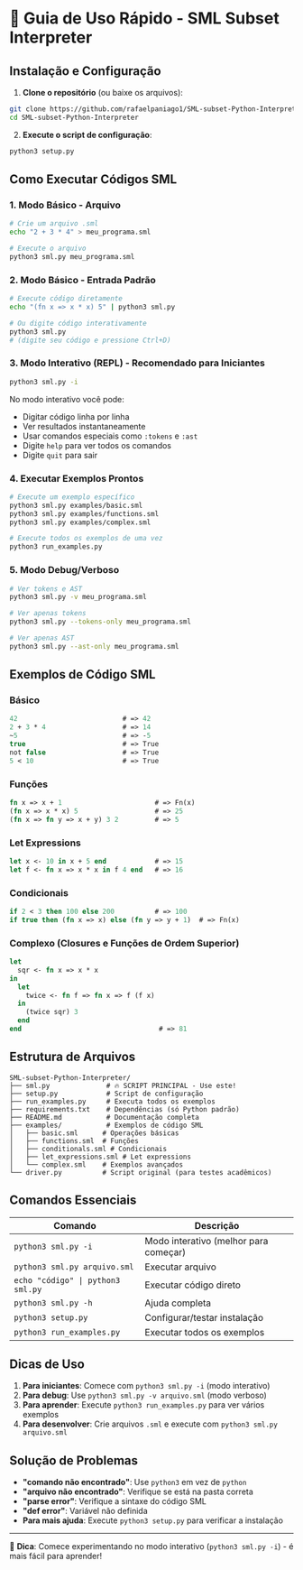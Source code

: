 # 🚀 Guia de Uso Rápido - SML Subset Interpreter

## Instalação e Configuração

1. **Clone o repositório** (ou baixe os arquivos):
```bash
git clone https://github.com/rafaelpaniago1/SML-subset-Python-Interpreter.git
cd SML-subset-Python-Interpreter
```

2. **Execute o script de configuração**:
```bash
python3 setup.py
```

## Como Executar Códigos SML

### 1. Modo Básico - Arquivo
```bash
# Crie um arquivo .sml
echo "2 + 3 * 4" > meu_programa.sml

# Execute o arquivo
python3 sml.py meu_programa.sml
```

### 2. Modo Básico - Entrada Padrão
```bash
# Execute código diretamente
echo "(fn x => x * x) 5" | python3 sml.py

# Ou digite código interativamente
python3 sml.py
# (digite seu código e pressione Ctrl+D)
```

### 3. Modo Interativo (REPL) - Recomendado para Iniciantes
```bash
python3 sml.py -i
```

No modo interativo você pode:
- Digitar código linha por linha
- Ver resultados instantaneamente  
- Usar comandos especiais como `:tokens` e `:ast`
- Digite `help` para ver todos os comandos
- Digite `quit` para sair

### 4. Executar Exemplos Prontos
```bash
# Execute um exemplo específico
python3 sml.py examples/basic.sml
python3 sml.py examples/functions.sml
python3 sml.py examples/complex.sml

# Execute todos os exemplos de uma vez
python3 run_examples.py
```

### 5. Modo Debug/Verboso
```bash
# Ver tokens e AST
python3 sml.py -v meu_programa.sml

# Ver apenas tokens
python3 sml.py --tokens-only meu_programa.sml

# Ver apenas AST
python3 sml.py --ast-only meu_programa.sml
```

## Exemplos de Código SML

### Básico
```sml
42                          # => 42
2 + 3 * 4                   # => 14
~5                          # => -5
true                        # => True
not false                   # => True
5 < 10                      # => True
```

### Funções
```sml
fn x => x + 1                       # => Fn(x)
(fn x => x * x) 5                   # => 25
(fn x => fn y => x + y) 3 2         # => 5
```

### Let Expressions
```sml
let x <- 10 in x + 5 end            # => 15
let f <- fn x => x * x in f 4 end   # => 16
```

### Condicionais
```sml
if 2 < 3 then 100 else 200          # => 100
if true then (fn x => x) else (fn y => y + 1)  # => Fn(x)
```

### Complexo (Closures e Funções de Ordem Superior)
```sml
let
  sqr <- fn x => x * x
in
  let
    twice <- fn f => fn x => f (f x)
  in
    (twice sqr) 3
  end
end                                  # => 81
```

## Estrutura de Arquivos

```
SML-subset-Python-Interpreter/
├── sml.py              # 🔥 SCRIPT PRINCIPAL - Use este!
├── setup.py            # Script de configuração
├── run_examples.py     # Executa todos os exemplos
├── requirements.txt    # Dependências (só Python padrão)
├── README.md           # Documentação completa
├── examples/           # Exemplos de código SML
│   ├── basic.sml      # Operações básicas
│   ├── functions.sml  # Funções
│   ├── conditionals.sml # Condicionais
│   ├── let_expressions.sml # Let expressions
│   └── complex.sml    # Exemplos avançados
└── driver.py          # Script original (para testes acadêmicos)
```

## Comandos Essenciais

| Comando | Descrição |
|---------|-----------|
| `python3 sml.py -i` | Modo interativo (melhor para começar) |
| `python3 sml.py arquivo.sml` | Executar arquivo |
| `echo "código" \| python3 sml.py` | Executar código direto |
| `python3 sml.py -h` | Ajuda completa |
| `python3 setup.py` | Configurar/testar instalação |
| `python3 run_examples.py` | Executar todos os exemplos |

## Dicas de Uso

1. **Para iniciantes**: Comece com `python3 sml.py -i` (modo interativo)
2. **Para debug**: Use `python3 sml.py -v arquivo.sml` (modo verboso)
3. **Para aprender**: Execute `python3 run_examples.py` para ver vários exemplos
4. **Para desenvolver**: Crie arquivos `.sml` e execute com `python3 sml.py arquivo.sml`

## Solução de Problemas

- **"comando não encontrado"**: Use `python3` em vez de `python`
- **"arquivo não encontrado"**: Verifique se está na pasta correta
- **"parse error"**: Verifique a sintaxe do código SML
- **"def error"**: Variável não definida
- **Para mais ajuda**: Execute `python3 setup.py` para verificar a instalação

---

🎯 **Dica**: Comece experimentando no modo interativo (`python3 sml.py -i`) - é mais fácil para aprender!